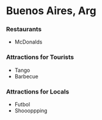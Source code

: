# Buenos Aires, Arg

### Restaurants

- McDonalds


### Attractions for Tourists

- Tango
- Barbecue

### Attractions for Locals

- Futbol
- Shoooppping